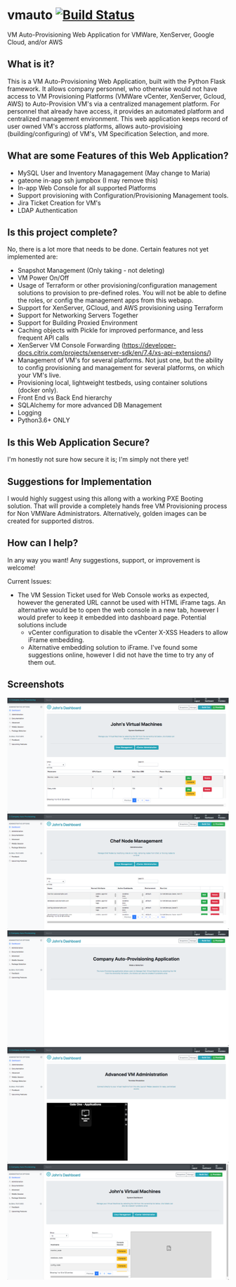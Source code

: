 # vmauto [![Build Status](https://travis-ci.org/Bernard2324/vmauto.svg?branch=master)](https://travis-ci.org/Bernard2324/vmauto)
VM Auto-Provisioning Web Application for VMWare, XenServer, Google Cloud, and/or AWS

## What is it?
This is a VM Auto-Provisioning Web Application, built with the Python Flask framework.  It allows company personnel, who otherwise would
not have access to VM Provisioning Platforms (VMWare vCenter, XenServer, Gcloud, AWS) to Auto-Provision VM's via a centralized management platform.  For personnel that already have access, it provides an automated platform and centralized management environment.  This web application keeps record of 
user owned VM's accross platforms, allows auto-provisioing (building/configuring) of VM's, VM Specification Selection, and more.

## What are some Features of this Web Application?
- MySQL User and Inventory Managagement (May change to Maria)
- gateone in-app ssh jumpbox (I may remove this)
- In-app Web Console for all supported Platforms 
- Support provisioning with Configuration/Provisioning Management tools.
- Jira Ticket Creation for VM's
- LDAP Authentication

## Is this project complete?
No, there is a lot more that needs to be done.  Certain features not yet implemented are:
- Snapshot Management (Only taking - not deleting)
- VM Power On/Off
- Usage of Terraform or other provisioning/configuration management solutions to provision to pre-defined roles.  You will not be able to define the roles, or config the management apps from this webapp.
- Support for XenServer, GCloud, and AWS provisioning using Terraform
- Support for Networking Servers Together
- Support for Building Proxied Environment
- Caching objects with Pickle for improved performance, and less frequent API calls
- XenServer VM Console Forwarding (https://developer-docs.citrix.com/projects/xenserver-sdk/en/7.4/xs-api-extensions/)
- Management of VM's for several platforms.  Not just one, but the ability to config provisioning and management for several platforms, on which your VM's live.
- Provisioning local, lightweight testbeds, using container solutions (docker only).
- Front End vs Back End hierarchy
- SQLAlchemy for more advanced DB Management
- Logging
- Python3.6+ ONLY

## Is this Web Application Secure?
I'm honestly not sure how secure it is; I'm simply not there yet!

## Suggestions for Implementation
I would highly suggest using this allong with a working PXE Booting solution.  That will provide a completely hands free VM Provisioning
process for Non VMWare Administrators.  Alternatively, golden images can be created for supported distros.

## How can I help?
In any way you want!  Any suggestions, support, or improvement is welcome!

Current Issues:
- The VM Session Ticket used for Web Console works as expected, however the generated URL cannot be used with HTML iFrame tags.  An alternative would be to open the web console in a new tab, however I would prefer to keep it embedded into dashboard page.  Potential solutions include
  - vCenter configuration to disable the vCenter X-XSS Headers to allow iFrame embedding.
  - Alternative embedding solution to iFrame.  I've found some suggestions online, however I did not have the time to try any of them   out.

## Screenshots
![Alt text](/screenshots/screen02.png "User Dashboard")
![Alt text](/screenshots/screen03.png "Chef Admin")
![Alt text](/screenshots/screen04.png "Home Screen")
![Alt text](/screenshots/screen05.png "Jump Box")
![Alt text](/screenshots/screen06.png "Web Console")
